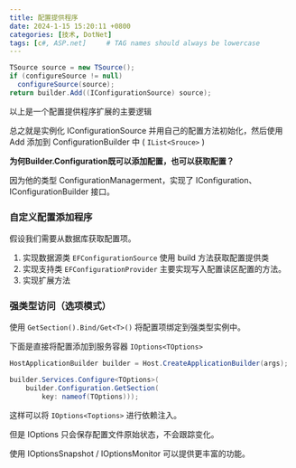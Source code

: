 ```yaml
---
title: 配置提供程序
date: 2024-1-15 15:20:11 +0800
categories: [技术, DotNet]
tags: [c#, ASP.net]     # TAG names should always be lowercase
---
```



```C#
TSource source = new TSource();
if (configureSource != null)
  configureSource(source);
return builder.Add((IConfigurationSource) source);
```

以上是一个配置提供程序扩展的主要逻辑

总之就是实例化 IConfigurationSource 并用自己的配置方法初始化，然后使用 Add 添加到 ConfigurationBuilder 中 ( `IList<Srouce>` )

**为何Builder.Configuration既可以添加配置，也可以获取配置？**

因为他的类型 ConfigurationManagerment，实现了 IConfiguration、IConfigurationBuilder 接口。

### 自定义配置添加程序

假设我们需要从数据库获取配置项。

1. 实现数据源类 `EFConfigurationSource` 使用 build 方法获取配置提供类
2. 实现支持类 `EFConfigurationProvider` 主要实现写入配置读区配置的方法。
3. 实现扩展方法

### 强类型访问（选项模式）

使用 `GetSection().Bind/Get<T>()` 将配置项绑定到强类型实例中。

下面是直接将配置添加到服务容器 `IOptions<TOptions>`

```C#
HostApplicationBuilder builder = Host.CreateApplicationBuilder(args);

builder.Services.Configure<TOptions>(
    builder.Configuration.GetSection(
        key: nameof(TOptions)));
```

这样可以将 `IOptions<Toptions>` 进行依赖注入。

但是 IOptions 只会保存配置文件原始状态，不会跟踪变化。

使用 IOptionsSnapshot / IOptionsMonitor 可以提供更丰富的功能。